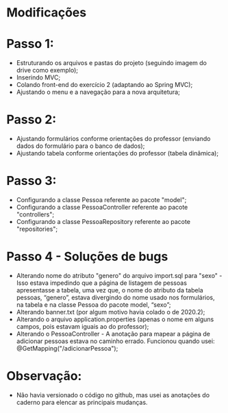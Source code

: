 # Modificações

# Passo 1:
- Estruturando os arquivos e pastas do projeto (seguindo imagem do drive como exemplo);
- Inserindo MVC;
- Colando front-end do exercício 2 (adaptando ao Spring MVC);
- Ajustando o menu e a navegação para a nova arquitetura;

# Passo 2:
- Ajustando formulários conforme orientações do professor (enviando dados do formulário para o banco de dados);
- Ajustando tabela conforme orientações do professor (tabela dinâmica);

# Passo 3:
- Configurando a classe Pessoa referente ao pacote "model";
- Configurando a classe PessoaController  referente ao pacote "controllers";
- Configurando a classe PessoaRepository  referente ao pacote "repositories";

# Passo 4 - Soluções de bugs

- Alterando nome do atributo "genero" do arquivo import.sql para "sexo" - Isso estava impedindo que a página de listagem de pessoas apresentasse a tabela, uma vez que, o nome do atributo da tabela pessoas, “genero”, estava divergindo do nome usado nos formulários, na tabela e na classe Pessoa do pacote model, “sexo”;
- Alterando banner.txt (por algum motivo havia colado o de 2020.2);
- Alterando o arquivo application.properties (apenas o nome em alguns campos, pois estavam iguais ao do professor);
- Alterando o PessoaController - A anotação para mapear a página de adicionar pessoas estava no caminho errado. Funcionou quando usei: @GetMapping("/adicionarPessoa");

# Observação: 
- Não havia versionado o código no github, mas usei as anotações do caderno para elencar as principais mudanças.